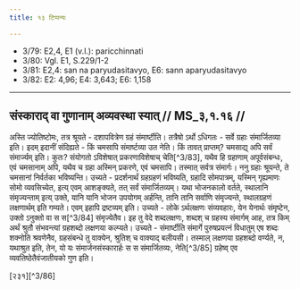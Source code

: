 ```yaml
---
title: १३ टिप्पन्यः

---
```

- 3/79: E2,4, E1 (v.l.): paricchinnati
- 3/80: Vgl. E1, S.229/1-2
- 3/81: E2,4: san na paryudasitavyo, E6: sann aparyudasitavyo
- 3/82: E2: 4,96; E4: 3,643; E6: 1,158

____________________________________________


## संस्काराद् वा गुणानाम् अव्यवस्था स्यात् // MS_३,१.१६ //

अस्ति ज्योतिष्टोमः, तत्र श्रूयते - दशापवित्रेण ग्रहं संमार्ष्टीति। तत्रैषो ऽर्थो ऽधिगतः - सर्वे ग्रहाः संमार्जितव्या इति। इदम् इदानीं संदिह्यते - किं चमसापि संमार्ष्टव्या उत नेति।
किं तावत् प्राप्तम्? चमसाद्य् अपि सर्वं संमार्ज्यम् इति। कुतः? संयोगतो ऽविशेषात् प्रकरणाविशेषाच् चेति[^3/83], यथैव हि ग्रहाणाम् अपूर्वसंबन्धः, एवं चमसानाम् अपि, यथैव च ग्रहा अस्मिन् प्रकरणे, एवं चमसापि। तस्मात् सर्वत्र संमार्गः।
ननु ग्रहाः श्रूयन्ते, ते चमसानां निर्वर्तका भविष्यन्ति। उच्यते - प्रदर्शनार्थं ग्रहग्रहणं भविष्यति, ग्रहादि सोमपात्रम्, यस्मिन् गृह्यमाणः सोमो व्यवसिच्येत, इत्य् एवम् आशङ्क्यते, तत् सर्वं संमार्जितव्यम्। यथा भोजनकालो वर्तते, स्थालानि संमृज्यन्ताम् इत्य् उक्ते, यानि यानि भोजन उपयोगम् अर्हन्ति, तानि तानि सर्वाणि संमृज्यन्ते, स्थालग्रहणं लक्षणार्थम् इति गम्यते। एवम् इहापि द्रष्टव्यम् इति।
उच्यते - लोके ऽर्थलक्षणः संव्यवहारः, येन येनार्थः संमृष्टेन, उक्तो ऽनुक्तो वा स स[^3/84] संमृज्येतैव। इह तु वेदे शब्दलक्षणः, शब्दश् च ग्रहस्य संमार्गम् आह, तत्र किम् अर्थं श्रुतौ संभवन्त्यां ग्रहशब्दो लक्षणया कल्प्यते। उच्यते - संमार्ष्टीति संमार्गे पुरुषप्रयत्नं विधातुम् एष शब्दः शक्नोति श्रवणेनैव, ग्रहसंबन्धे तु वाक्येन, श्रुतिश् च वाक्याद् बलीयसी। तस्माल् लक्षणया ग्रहशब्दो वर्ण्यते, न, यथाश्रुत इति, तेन, यो यः संमार्जनसंस्कारार्हः स स संमार्जितव्यः, नेति[^3/85] ग्रहेष्व् एव व्यवतिष्ठेतैवंजातीयको गुण इति।

[२३१][^3/86]
